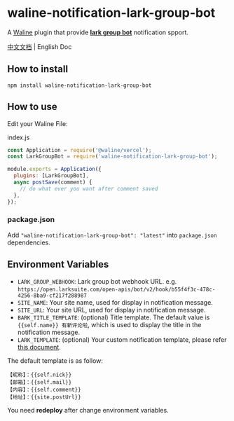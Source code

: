 # waline-notification-lark-group-bot

A [Waline](https://waline.js.org/) plugin that provide [**lark group bot**](https://open.larksuite.com/document/client-docs/bot-v3/add-custom-bot) notification spport.

[中文文档](./README_CN.md) | English Doc

## How to install
```shell
npm install waline-notification-lark-group-bot
```

## How to use
Edit your Waline File:

index.js
```js
const Application = require('@waline/vercel');
const LarkGroupBot = require('waline-notification-lark-group-bot');

module.exports = Application({
  plugins: [LarkGroupBot],
  async postSave(comment) {
    // do what ever you want after comment saved
  },
});
```

### package.json
Add `"waline-notification-lark-group-bot": "latest"` into `package.json` dependencies.


## Environment Variables
- `LARK_GROUP_WEBHOOK`: Lark group bot webhook URL. e.g. `https://open.larksuite.com/open-apis/bot/v2/hook/b55f4f3c-478c-4256-8ba9-cf217f288987`
- `SITE_NAME`: Your site name, used for display in notification message.
- `SITE_URL`: Your site URL, used for display in notification message.
- `BARK_TITLE_TEMPLATE`: (optional) Title template. The default value is `{{self.name}} 有新评论啦`, which is used to display the title in the notification message.
- `LARK_TEMPLATE`: (optional) Your custom notification template, please refer [this document](https://waline.js.org/en/guide/features/notification.html#notification-template).

The default template is as follow:
```
【昵称】：{{self.nick}}
【邮箱】：{{self.mail}}
【内容】：{{self.comment}}
【地址】：{{site.postUrl}}
```

You need **redeploy** after change environment variables.